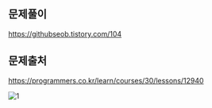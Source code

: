 ## 문제풀이
https://githubseob.tistory.com/104
## 문제출처
https://programmers.co.kr/learn/courses/30/lessons/12940

![1](https://user-images.githubusercontent.com/83795383/133082033-6004b7ae-1faf-4319-a6c4-265d0fbb5723.jpg)
